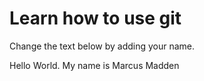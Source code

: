 # Learn how to use git
Change the text below by adding your name.

Hello World. My name is Marcus Madden
